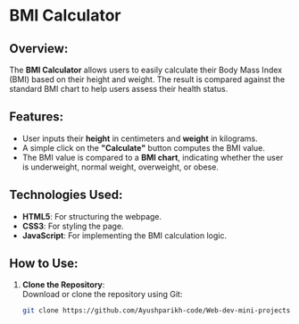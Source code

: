 # BMI Calculator

## Overview:
The **BMI Calculator** allows users to easily calculate their Body Mass Index (BMI) based on their height and weight. The result is compared against the standard BMI chart to help users assess their health status.

## Features:
- User inputs their **height** in centimeters and **weight** in kilograms.
- A simple click on the **"Calculate"** button computes the BMI value.
- The BMI value is compared to a **BMI chart**, indicating whether the user is underweight, normal weight, overweight, or obese.

## Technologies Used:
- **HTML5**: For structuring the webpage.
- **CSS3**: For styling the page.
- **JavaScript**: For implementing the BMI calculation logic.

## How to Use:
1. **Clone the Repository**:  
   Download or clone the repository using Git:
   ```bash
   git clone https://github.com/Ayushparikh-code/Web-dev-mini-projects.git
